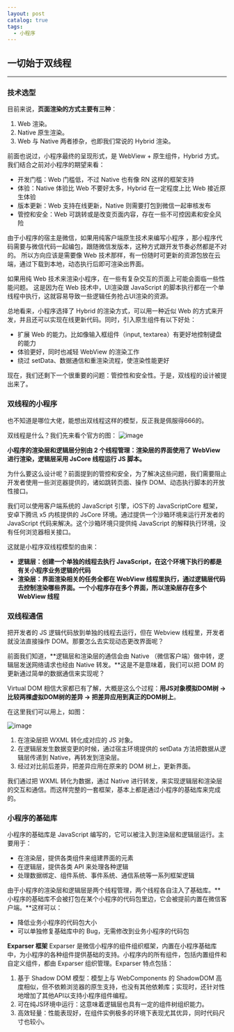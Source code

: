 ```yaml
---
layout: post
catalog: true
tags:
  - 小程序
---
```

## 一切始于双线程

------

### 技术选型

目前来说，**页面渲染的方式主要有三种**：

1. Web 渲染。
2. Native 原生渲染。
3. Web 与 Native 两者掺杂，也即我们常说的 Hybrid 渲染。

前面也说过，小程序最终的呈现形式，是 WebView + 原生组件，Hybrid 方式。我们结合之前对小程序的期望来看：

- 开发门槛：Web 门槛低，不过 Native 也有像 RN 这样的框架支持
- 体验：Native 体验比 Web 不要好太多，Hybrid 在一定程度上比 Web 接近原生体验
- 版本更新：Web 支持在线更新，Native 则需要打包到微信一起审核发布
- 管控和安全：Web 可跳转或是改变页面内容，存在一些不可控因素和安全风险

由于小程序的宿主是微信，如果用纯客户端原生技术来编写小程序 ，那小程序代码需要与微信代码一起编包，跟随微信发版本，这种方式跟开发节奏必然都是不对的。
所以方向应该是需要像 Web 技术那样，有一份随时可更新的资源包放在云端，通过下载到本地，动态执行后即可渲染出界面。

如果用纯 Web 技术来渲染小程序，在一些有复杂交互的页面上可能会面临一些性能问题。
这是因为在 Web 技术中，UI渲染跟 JavaScript 的脚本执行都在一个单线程中执行，这就容易导致一些逻辑任务抢占UI渲染的资源。

总地看来，小程序选择了 Hybrid 的渲染方式，可以用一种近似 Web 的方式来开发，并且还可以实现在线更新代码。同时，引入原生组件有以下好处：

- 扩展 Web 的能力。比如像输入框组件（input, textarea）有更好地控制键盘的能力
- 体验更好，同时也减轻 WebView 的渲染工作
- 绕过 setData、数据通信和重渲染流程，使渲染性能更好

现在，我们还剩下一个很重要的问题：管控性和安全性。于是，双线程的设计被提出来了。

### 双线程的小程序

也不知道是哪位大佬，能想出双线程这样的模型，反正我是佩服得666的。

双线程是什么？我们先来看个官方的图：
![image](http://upload-images.jianshu.io/upload_images/6943526-fbf86e46e9685211.png?imageMogr2/auto-orient/strip%7CimageView2/2/w/1240)

**小程序的渲染层和逻辑层分别由 2 个线程管理：渲染层的界面使用了 WebView 进行渲染，逻辑层采用 JsCore 线程运行 JS 脚本。**

为什么要这么设计呢？前面提到的管控和安全，为了解决这些问题，我们需要阻止开发者使用一些浏览器提供的，诸如跳转页面、操作 DOM、动态执行脚本的开放性接口。

我们可以使用客户端系统的 JavaScript 引擎，iOS下的 JavaScriptCore 框架，安卓下腾讯 x5 内核提供的 JsCore 环境。通过提供一个沙箱环境来运行开发者的 JavaScript 代码来解决。这个沙箱环境只提供纯 JavaScript 的解释执行环境，没有任何浏览器相关接口。

这就是小程序双线程模型的由来：

- **逻辑层：创建一个单独的线程去执行 JavaScript，在这个环境下执行的都是有关小程序业务逻辑的代码**
- **渲染层：界面渲染相关的任务全都在 WebView 线程里执行，通过逻辑层代码去控制渲染哪些界面。一个小程序存在多个界面，所以渲染层存在多个 WebView 线程**

### 双线程通信

把开发者的 JS 逻辑代码放到单独的线程去运行，但在 Webview 线程里，开发者就没法直接操作 DOM。那要怎么去实现动态更改界面呢？

前面我们知道，**逻辑层和渲染层的通信会由 Native （微信客户端）做中转，逻辑层发送网络请求也经由 Native 转发。**这是不是意味着，我们可以把 DOM 的更新通过简单的数据通信来实现呢？

Virtual DOM 相信大家都已有了解，大概是这么个过程：**用JS对象模拟DOM树 -> 比较两棵虚拟DOM树的差异 -> 把差异应用到真正的DOM树上**。

在这里我们可以用上，如图：

![image](http://upload-images.jianshu.io/upload_images/6943526-2cfae929bdf6e177.png?imageMogr2/auto-orient/strip%7CimageView2/2/w/1240)

1. 在渲染层把 WXML 转化成对应的 JS 对象。
2. 在逻辑层发生数据变更的时候，通过宿主环境提供的 setData 方法把数据从逻辑层传递到 Native，再转发到渲染层。
3. 经过对比前后差异，把差异应用在原来的 DOM 树上，更新界面。

我们通过把 WXML 转化为数据，通过 Native 进行转发，来实现逻辑层和渲染层的交互和通信。而这样完整的一套框架，基本上都是通过小程序的基础库来完成的。

### 小程序的基础库

小程序的基础库是 JavaScript 编写的，它可以被注入到渲染层和逻辑层运行。主要用于：

- 在渲染层，提供各类组件来组建界面的元素
- 在逻辑层，提供各类 API 来处理各种逻辑
- 处理数据绑定、组件系统、事件系统、通信系统等一系列框架逻辑

由于小程序的渲染层和逻辑层是两个线程管理，两个线程各自注入了基础库。**小程序的基础库不会被打包在某个小程序的代码包里边，它会被提前内置在微信客户端。**这样可以：

- 降低业务小程序的代码包大小
- 可以单独修复基础库中的 Bug，无需修改到业务小程序的代码包

**Exparser 框架**
Exparser 是微信小程序的组件组织框架，内置在小程序基础库中，为小程序的各种组件提供基础的支持。小程序内的所有组件，包括内置组件和自定义组件，都由 Exparser 组织管理。Exparser 特点包括：

1. 基于 Shadow DOM 模型：模型上与 WebComponents 的 ShadowDOM 高度相似，但不依赖浏览器的原生支持，也没有其他依赖库；实现时，还针对性地增加了其他API以支持小程序组件编程。
2. 可在纯JS环境中运行：这意味着逻辑层也具有一定的组件树组织能力。
3. 高效轻量：性能表现好，在组件实例极多的环境下表现尤其优异，同时代码尺寸也较小。
